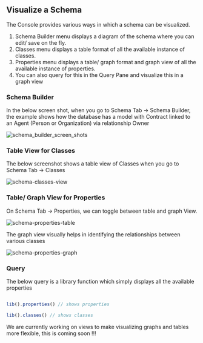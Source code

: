 
## Visualize a Schema

The Console provides various ways in which a schema can be visualized.

1. Schema Builder menu displays a diagram of the schema where you can edit/ save on the fly.
2. Classes menu displays a table format of all the available instance of classes.  
3. Properties menu displays a table/ graph format and graph view of all the available instance of properties.
4. You can also query for this in the Query Pane and visualize this in a graph view

### Schema Builder
In the below screen shot, when you go to Schema Tab -> Schema Builder, the example shows how the database has a model with Contract linked to an Agent (Person or Organization)
via relationship Owner

![schema_builder_screen_shots](https://assets.terminusdb.com/docs/schema_builder_screen_shots.JPG)


### Table View for Classes

The below screenshot shows a table view of Classes when you go to Schema Tab -> Classes

![schema-classes-view](https://assets.terminusdb.com/docs/schema-classes-view.JPG)

### Table/ Graph View for Properties

On Schema Tab -> Properties, we can toggle between table and graph View.

![schema-properties-table](https://assets.terminusdb.com/docs/schema-properties-table.JPG)

The graph view visually helps in identifying the relationships between various classes

![schema-properties-graph](https://assets.terminusdb.com/docs/schema-properties-graph.JPG)


### Query

The below query is a library function which simply displays all the available properties

```javascript

lib().properties() // shows properties

lib().classes() // shows classes

```

We are currently working on views to make visualizing graphs and tables more flexible, this is coming soon !!!
